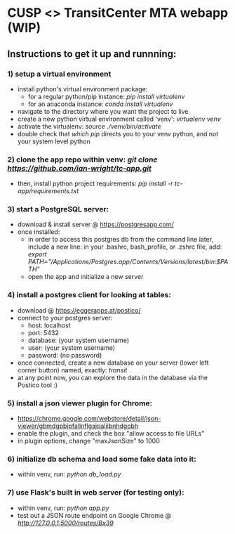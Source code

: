 # CUSP <> TransitCenter MTA webapp (WIP)

## Instructions to get it up and runnning:

### 1) setup a virtual environment
  - install python's virtual environment package: 
    - for a regular python/pip instance: *pip install virtualenv*
    - for an anaconda instance: *conda install virtualenv*
  - navigate to the directory where you want the project to live
  - create a new python virtual environment called 'venv': *virtualenv venv*
  - activate the virtualenv: *source ./venv/bin/activate*
  - double check that *which pip* directs you to your venv python, and not your system level python

### 2) clone the app repo within venv: *git clone https://github.com/ian-wright/tc-app.git*
  - then, install python project requirements: *pip install -r tc-app/requirements.txt*

### 3) start a PostgreSQL server: 
  - download & install server @ https://postgresapp.com/
  - once installed:
    - in order to access this postgres db from the command line later, include a new line: in your .bashrc, bash_profile, or .zshrc file, add: *export PATH="/Applications/Postgres.app/Contents/Versions/latest/bin:$PATH"*
    - open the app and initialize a new server

### 4) install a postgres client for looking at tables:
  - download @ https://eggerapps.at/postico/
  - connect to your postgres server:
    - host: localhost
    - port: 5432
    - database: (your system username)
    - user: (your system username)
    - password: (no password)
  -  once connected, create a new database on your server (lower left corner button) named, exactly: *transit*
  -  at any point now, you can explore the data in the database via the Postico tool :)

### 5) install a json viewer plugin for Chrome:
  - https://chrome.google.com/webstore/detail/json-viewer/gbmdgpbipfallnflgajpaliibnhdgobh
  - enable the plugin, and check the box "allow access to file URLs"
  - in plugin options, change "maxJsonSize" to 1000
   
### 6) initialize db schema and load some fake data into it:
  - within venv, run: *python db_load.py*

### 7) use Flask's built in web server (for testing only):
  - within venv, run: *python app.py*
  - test out a JSON route endpoint on Google Chrome @ *http://127.0.0.1:5000/routes/Bx39*
